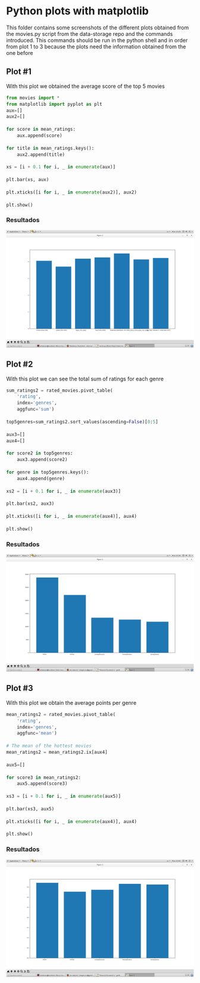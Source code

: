 # Python plots with matplotlib

This folder contains some screenshots of the different plots obtained from the movies.py script from the data-storage repo and the commands introduced. This commands should be run in the python shell and in order from plot 1 to 3 because the plots need the information obtained from the one before

## Plot #1
With this plot we obtained the average score of the top 5 movies

```python
from movies import *
from matplotlib import pyplot as plt
aux=[]
aux2=[]

for score in mean_ratings:
    aux.append(score)

for title in mean_ratings.keys():
    aux2.append(title)

xs = [i + 0.1 for i, _ in enumerate(aux)]

plt.bar(xs, aux)

plt.xticks([i for i, _ in enumerate(aux2)], aux2)

plt.show()
```

### Resultados

![alt text](https://github.com/Edu-Glez/Beeva-tasks/blob/master/plots/PLOT1.png)

## Plot #2
With this plot we can see the total sum of ratings for each genre

```python
sum_ratings2 = rated_movies.pivot_table(
    'rating',
    index='genres',
    aggfunc='sum')

top5genres=sum_ratings2.sort_values(ascending=False)[0:5]

aux3=[]
aux4=[]

for score2 in top5genres:
    aux3.append(score2)

for genre in top5genres.keys():
    aux4.append(genre)

xs2 = [i + 0.1 for i, _ in enumerate(aux3)]

plt.bar(xs2, aux3)

plt.xticks([i for i, _ in enumerate(aux4)], aux4)

plt.show()
```
### Resultados

![alt text](https://github.com/Edu-Glez/Beeva-tasks/blob/master/plots/PLOT2.png)


## Plot #3
With this plot we obtain the average points per genre

```python
mean_ratings2 = rated_movies.pivot_table(
    'rating',
    index='genres',
    aggfunc='mean')

# The mean of the hottest movies
mean_ratings2 = mean_ratings2.ix[aux4]

aux5=[]

for score3 in mean_ratings2:
    aux5.append(score3)

xs3 = [i + 0.1 for i, _ in enumerate(aux5)]

plt.bar(xs3, aux5)

plt.xticks([i for i, _ in enumerate(aux4)], aux4)

plt.show()
```

### Resultados

![alt text](https://github.com/Edu-Glez/Beeva-tasks/blob/master/plots/PLOT3.png)
